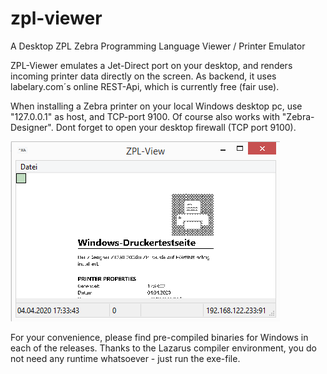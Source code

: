 # zpl-viewer
A Desktop ZPL Zebra Programming Language Viewer / Printer Emulator

ZPL-Viewer emulates a Jet-Direct port on your desktop, and renders incoming printer data directly on the screen.
As backend, it uses labelary.com´s online REST-Api, which is currently free (fair use).

When installing a Zebra printer on your local Windows desktop pc, use "127.0.0.1" as host, and TCP-port 9100. Of course also works with "Zebra-Designer".
Dont forget to open your desktop firewall (TCP port 9100).

![alt text](zpl_viewer.png)

For your convenience, please find pre-compiled binaries for Windows in each of the releases. Thanks to the Lazarus compiler environment, you do not need any runtime whatsoever - just run the exe-file.
